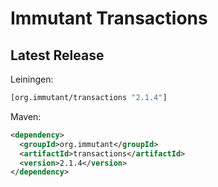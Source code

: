 # Immutant Transactions

## Latest Release

Leiningen:

``` clj
[org.immutant/transactions "2.1.4"]
```

Maven:

``` xml
<dependency>
  <groupId>org.immutant</groupId>
  <artifactId>transactions</artifactId>
  <version>2.1.4</version>
</dependency>
```
